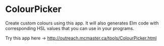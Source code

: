 # ColourPicker

Create custom colours using this app. It will also generates Elm code  with corresponding HSL values that you can use in your programs.

Try this app here -> http://outreach.mcmaster.ca/tools/ColourPicker.html
